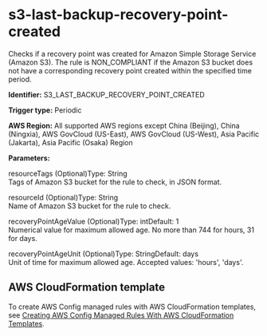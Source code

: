 # s3\-last\-backup\-recovery\-point\-created<a name="s3-last-backup-recovery-point-created"></a>

Checks if a recovery point was created for Amazon Simple Storage Service \(Amazon S3\)\. The rule is NON\_COMPLIANT if the Amazon S3 bucket does not have a corresponding recovery point created within the specified time period\. 

**Identifier:** S3\_LAST\_BACKUP\_RECOVERY\_POINT\_CREATED

**Trigger type:** Periodic

**AWS Region:** All supported AWS regions except China \(Beijing\), China \(Ningxia\), AWS GovCloud \(US\-East\), AWS GovCloud \(US\-West\), Asia Pacific \(Jakarta\), Asia Pacific \(Osaka\) Region

**Parameters:**

resourceTags \(Optional\)Type: String  
Tags of Amazon S3 bucket for the rule to check, in JSON format\.

resourceId \(Optional\)Type: String  
Name of Amazon S3 bucket for the rule to check\.

recoveryPointAgeValue \(Optional\)Type: intDefault: 1  
Numerical value for maximum allowed age\. No more than 744 for hours, 31 for days\.

recoveryPointAgeUnit \(Optional\)Type: StringDefault: days  
Unit of time for maximum allowed age\. Accepted values: 'hours', 'days'\.

## AWS CloudFormation template<a name="w85aac12c32c17b9d507c15"></a>

To create AWS Config managed rules with AWS CloudFormation templates, see [Creating AWS Config Managed Rules With AWS CloudFormation Templates](aws-config-managed-rules-cloudformation-templates.md)\.